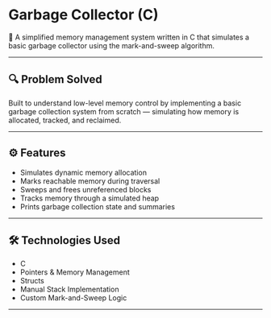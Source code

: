 # Garbage Collector (C)

🧹 A simplified memory management system written in C that simulates a basic garbage collector using the mark-and-sweep algorithm.

---

## 🔍 Problem Solved

Built to understand low-level memory control by implementing a basic garbage collection system from scratch — simulating how memory is allocated, tracked, and reclaimed.

---

## ⚙️ Features

- Simulates dynamic memory allocation
- Marks reachable memory during traversal
- Sweeps and frees unreferenced blocks
- Tracks memory through a simulated heap
- Prints garbage collection state and summaries

---

## 🛠 Technologies Used

- C
- Pointers & Memory Management
- Structs
- Manual Stack Implementation
- Custom Mark-and-Sweep Logic

---

